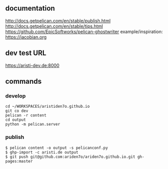 ## documentation
http://docs.getpelican.com/en/stable/publish.html
http://docs.getpelican.com/en/stable/tips.html
https://github.com/EpicSoftworks/pelican-ghostwriter
example/inspiration: https://jacobian.org



## dev test URL

https://aristi-dev.de:8000


## commands

### develop

```
cd ~/WORKSPACES/aristiden7o.github.io
git co dev
pelican -r content
cd output
python -m pelican.server
```


### publish

```
$ pelican content -o output -s pelicanconf.py
$ ghp-import -c aristi.de output
$ git push git@github.com:ariden7o/ariden7o.github.io.git gh-pages:master
```